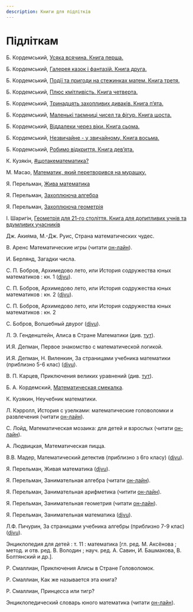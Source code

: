 ```yaml
---
description: Книги для підлітків
---
```


# Підліткам

 Б. Кордемський, [Усяка всячина. Книга перша.](https://bohdan-books.com/catalog/book/103853/)

 Б. Кордемський, [Галерея казок і фантазій. Книга друга.](https://bohdan-books.com/catalog/book/99318/)

 Б. Кордемський, [Події та пригоди на стежинках матем. Книга третя.](https://bohdan-books.com/catalog/book/103025/)

 Б. Кордемський, [Плюс кмітливість. Книга четверта.](https://bohdan-books.com/catalog/book/103002/)

 Б. Кордемський, [Тринадцять захопливих диваків. Книга п’ята.](https://bohdan-books.com/catalog/book/103562/)

 Б. Кордемський, [Маленькі таємниці чисел та фігур. Книга шоста.](https://bohdan-books.com/catalog/book/102353/)

 Б. Кордемський, [Віддалеки через віки. Книга сьома.](https://bohdan-books.com/catalog/book/99204/)

 Б. Кордемський, [Незвичайне - у звичайному. Книга восьма.](https://bohdan-books.com/catalog/book/102722/)

 Б. Кордемський, [Робимо відкриття. Книга дев’ята.](https://bohdan-books.com/catalog/book/103227/)

К. Кузякін, [\#щотакематематика?](https://shop.talantbooks.com.ua/uk/catalog-ukr/hudoznya-literatura/naykrashchiy-podarunok/shotakematematuka-u/)

М. Масао, [Математик, який перетворився на мурашку.](http://www.books-xxi.com.ua/products/matematik-yakij-peretvorivsya-na-murashku)

Я. Перельман, [Жива математика](https://bohdan-books.com/catalog/book/130766/)

Я. Перельман, [Захоплююча алгебра](https://bohdan-books.com/catalog/book/101854/)

Я. Перельман, [Захоплююча геометрія](https://bohdan-books.com/catalog/book/101856/)

І. Шаригін, [Геометрія для 21-го століття. Книга для допитливих учнів та вдумливих учасників](https://bohdan-books.com/catalog/book/136787/)



Дж. Акияма, М.-Дж. Руис, Страна математических чудес.

В. Аренс Математические игры \(читати [он-лайн](https://avidreaders.ru/read-book/matematicheskie-igry.html)\).

И. Берлянд, Загадки числа. 

С. П. Бобров, Архимедово лето, или История содружества юных математиков : кн. 1 \([djvu](https://sheba.spb.ru/za/arhimedovo-leto1-1959.djvu)\).

С. П. Бобров, Архимедово лето, или История содружества юных математиков : кн. 2 \([djvu](https://sheba.spb.ru/za/arhimedovo-leto2-1962.djvu)\).

С. П. Бобров, Архимедово лето, или История содружества юных математиков : кн. 2

С. Бобров, Волшебный двурог \([djvu](https://math.ru/lib/files/djvu/dvurog.djvu)\).

Л. Э. Генденштейн, Алиса в Стране Математики \(див. [тут](https://royallib.com/book/gendenshteyn_lev/alisa_v_strane_matematiki.html)\).

И.Я. Депман, Первое знакомство с математической логикой. 

И.Я. Депман, Н. Виленкин, За страницами учебника математики \(приблизно 5-6 клас\) \([djvu](https://1lib.eu/dl/2847279/97dbaa)\).

В. П. Карцев, Приключения великих уравнений \(див. [тут](https://royallib.com/book/kartsev_vladimir/priklyucheniya_velikih_uravneniy.html)\).

Б. А. Кордемский, [Математическая смекалка](https://www.mathedu.ru/text/kordemskiy_matematicheskaya_smekalka_1956/p45/).

К. Кузякин, Неучебник математики.

Л. Кэрролл, История с узелками: математические головоломки и развлечения \(читати [он-лайн](https://librebook.me/a_tangled_tale/vol1/1)\).

С. Лойд, Математическая мозаика: для детей и взрослых \(читати [он-лайн](https://bookree.org/reader?file=485105&pg=15)\).

А. Людвицкая, Математическая пицца.

В.В. Мадер, Математический детектив \(приблизно з 6го класу\) \([djvu](https://booksee.org/dl/551163/c8db0e)\).

Я. Перельман, Живая математика \([djvu](https://sheba.spb.ru/bib/perelman-1978zhimat.djvu)\).

Я. Перельман, Занимательная алгебра \(читати [он-лайн](http://mathemlib.ru/books/item/f00/s00/z0000003/)\).

Я. Перельман, Занимательная арифметика \(читити [он-лайн](https://www.mathedu.ru/text/perelman_zanimatelnaya_arifmetika_1938/p0/)\).

Я. Перельман, Занимательная геометрия \(читати [он-лайн](https://bookree.org/reader?file=787744)\).

Я. Перельман, Занимательная математика \([djvu](https://sheba.spb.ru/bib/perelman-1927matematika.djvu)\).

Л.Ф. Пичурин, За страницами учебника алгебры \(приблизно 7-9 клас\) \([djvu](https://sheba.spb.ru/s/knigi/za-algebry-1990.djvu)\).

Энциклопедия для детей : т. 11 : математика \[гл. ред. М. Аксёнова ; метод. и отв. ред. В. Володин ; науч. ред. А. Савин, И. Башмакова, В. Болтянский и др.\].

Р. Смаллиан, Приключения Алисы в Стране Головоломок.

Р. Смаллиан, Как же называется эта книга?

Р. Смаллиан, Принцесса или тигр?

Энциклопедический словарь юного математика \(читати [он-лайн](https://scask.ru/a_book_e_math.php)\).

